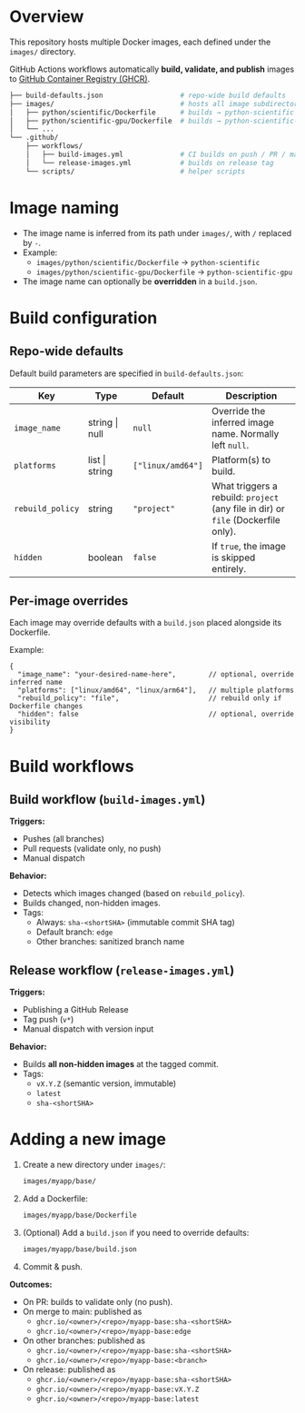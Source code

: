 # Overview

This repository hosts multiple Docker images, each defined under the `images/` directory.

GitHub Actions workflows automatically **build, validate, and publish** images to [GitHub Container Registry (GHCR)](https://ghcr.io).

```bash
├── build-defaults.json                   # repo-wide build defaults
├── images/                               # hosts all image subdirectories
│   ├── python/scientific/Dockerfile      # builds → python-scientific
│   ├── python/scientific-gpu/Dockerfile  # builds → python-scientific-gpu
│   └── ...
└── .github/
    ├── workflows/
    │   ├── build-images.yml              # CI builds on push / PR / manual
    │   └── release-images.yml            # builds on release tag
    └── scripts/                          # helper scripts
```

# Image naming

- The image name is inferred from its path under `images/`, with `/` replaced by `-`.
- Example:
  - `images/python/scientific/Dockerfile` → `python-scientific`
  - `images/python/scientific-gpu/Dockerfile` → `python-scientific-gpu`
- The image name can optionally be **overridden** in a `build.json`.

# Build configuration

## Repo-wide defaults

Default build parameters are specified in `build-defaults.json`:

| Key              | Type            | Default           | Description |
|------------------|-----------------|-------------------|-------------|
| `image_name`     | string \| null  | `null`            | Override the inferred image name. Normally left `null`. |
| `platforms`      | list \| string  | `["linux/amd64"]` | Platform(s) to build. |
| `rebuild_policy` | string          | `"project"`       | What triggers a rebuild: `project` (any file in dir) or `file` (Dockerfile only). |
| `hidden`         | boolean         | `false`           | If `true`, the image is skipped entirely. |

## Per-image overrides

Each image may override defaults with a `build.json` placed alongside its Dockerfile.

Example:

```jsonc
{
  "image_name": "your-desired-name-here",        // optional, override inferred name
  "platforms": ["linux/amd64", "linux/arm64"],   // multiple platforms
  "rebuild_policy": "file",                      // rebuild only if Dockerfile changes
  "hidden": false                                // optional, override visibility
}
```

# Build workflows

## Build workflow (`build-images.yml`)

**Triggers:**
- Pushes (all branches)
- Pull requests (validate only, no push)
- Manual dispatch

**Behavior:**
- Detects which images changed (based on `rebuild_policy`).
- Builds changed, non-hidden images.
- Tags:
  - Always: `sha-<shortSHA>` (immutable commit SHA tag)
  - Default branch: `edge`
  - Other branches: sanitized branch name

## Release workflow (`release-images.yml`)

**Triggers:**
- Publishing a GitHub Release
- Tag push (`v*`)
- Manual dispatch with version input

**Behavior:**
- Builds **all non-hidden images** at the tagged commit.
- Tags:
  - `vX.Y.Z` (semantic version, immutable)
  - `latest`
  - `sha-<shortSHA>`

# Adding a new image

1. Create a new directory under `images/`:
   ```bash
   images/myapp/base/
   ```
2. Add a Dockerfile:
   ```bash
   images/myapp/base/Dockerfile
   ```
3. (Optional) Add a `build.json` if you need to override defaults:
   ```bash
   images/myapp/base/build.json
   ```
4. Commit & push.

**Outcomes:**
- On PR: builds to validate only (no push).
- On merge to main: published as
  - `ghcr.io/<owner>/<repo>/myapp-base:sha-<shortSHA>`
  - `ghcr.io/<owner>/<repo>/myapp-base:edge`
- On other branches: published as
  - `ghcr.io/<owner>/<repo>/myapp-base:sha-<shortSHA>`
  - `ghcr.io/<owner>/<repo>/myapp-base:<branch>`
- On release: published as
  - `ghcr.io/<owner>/<repo>/myapp-base:sha-<shortSHA>`
  - `ghcr.io/<owner>/<repo>/myapp-base:vX.Y.Z`
  - `ghcr.io/<owner>/<repo>/myapp-base:latest`